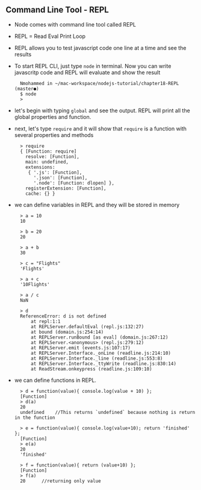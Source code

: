## Command Line Tool - REPL

- Node comes with command line tool called REPL

- REPL = Read Eval Print Loop

- REPL allows you to test javascript code one line at a time and see the results

- To start REPL CLI, just type `node` in terminal. Now you can write javascritp code and REPL will evaluate and show the result

        Nmohammed in ~/mac-workspace/nodejs-tutorial/chapter18-REPL (master●)
        $ node
        >
- let's begin with typing `global` and see the output. REPL will print all the global properties and function. 

- next, let's type `require` and it will show that `require` is a function with several properties and methods
        
        > require
        { [Function: require]
          resolve: [Function],
          main: undefined,
          extensions:
           { '.js': [Function],
             '.json': [Function],
             '.node': [Function: dlopen] },
          registerExtension: [Function],
          cache: {} }

- we can define variables in REPL and they will be stored in memory

        > a = 10
        10
        
        > b = 20
        20
        
        > a + b
        30
        
        > c = "Flights"
        'Flights'
        
        > a + c
        '10Flights'
        
        > a / c
        NaN
        
        > d
        ReferenceError: d is not defined
            at repl:1:1
            at REPLServer.defaultEval (repl.js:132:27)
            at bound (domain.js:254:14)
            at REPLServer.runBound [as eval] (domain.js:267:12)
            at REPLServer.<anonymous> (repl.js:279:12)
            at REPLServer.emit (events.js:107:17)
            at REPLServer.Interface._onLine (readline.js:214:10)
            at REPLServer.Interface._line (readline.js:553:8)
            at REPLServer.Interface._ttyWrite (readline.js:830:14)
            at ReadStream.onkeypress (readline.js:109:10)

- we can define functions in REPL. 

        > d = function(value){ console.log(value + 10) };
        [Function]
        > d(a)
        20
        undefined    //This returns `undefined` because nothing is return in the function

        > e = function(value){ console.log(value+10); return 'finished' };
        [Function]
        > e(a)
        20
        'finished'

        > f = function(value){ return (value+10) };
        [Function]
        > f(a)
        20      //returning only value